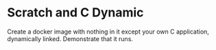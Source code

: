 # Scratch and C Dynamic

Create a docker image with nothing in it except your own C application, dynamically linked.
Demonstrate that it runs.

